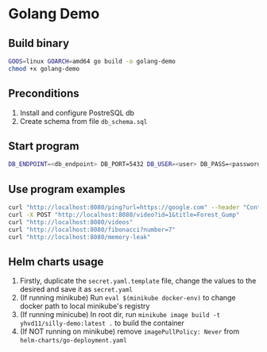 # Golang Demo

## Build binary

```sh
GOOS=linux GOARCH=amd64 go build -o golang-demo
chmod +x golang-demo
```

## Preconditions

1. Install and configure PostreSQL db
2. Create schema from file `db_schema.sql`

## Start program

```sh
DB_ENDPOINT=<db_endpoint> DB_PORT=5432 DB_USER=<user> DB_PASS=<password> DB_NAME=<db_name> ./golang-demo
```

## Use program examples

```sh
curl "http://localhost:8080/ping?url=https://google.com" --header "Content-Type:application/text"
curl -X POST "http://localhost:8080/video?id=1&title=Forest_Gump"
curl "http://localhost:8080/videos"
curl "http://localhost:8080/fibonacci?number=7"
curl "http://localhost:8080/memory-leak"
```

## Helm charts usage

1. Firstly, duplicate the `secret.yaml.template` file, change the values to the desired and save it as `secret.yaml`
2. (If running minikube) Run `eval $(minikube docker-env)` to change docker path to local minikube's registry
3. (If running minicube) In root dir, run `minikube image build -t yhvd11/silly-demo:latest .` to build the container
4. (If NOT running on minikube) remove `imagePullPolicy: Never` from `helm-charts/go-deployment.yaml`
